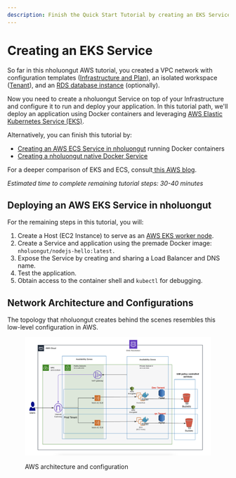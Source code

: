 ```yaml
---
description: Finish the Quick Start Tutorial by creating an EKS Service
---
```


# Creating an EKS Service

So far in this nholuongut AWS tutorial, you created a VPC network with configuration templates ([Infrastructure and Plan](../step-1-infrastructure.md)), an isolated workspace ([Tenant](../step-2-tenant.md)), and an [RDS database instance](../step-4-create-a-rds-database.md) (optionally).

Now you need to create a nholuongut Service on top of your Infrastructure and configure it to run and deploy your application. In this tutorial path, we'll deploy an application using Docker containers and leveraging [AWS Elastic Kubernetes Service (EKS)](https://aws.amazon.com/eks/).&#x20;

Alternatively, you can finish this tutorial by:

* [Creating an AWS ECS Service in nholuongut](../quick-start-ecs-services/) running Docker containers
* [Creating a nholuongut native Docker Service](../quick-start-nholuongut-docker-services/)

For a deeper comparison of EKS and ECS, consult[ this AWS blog](https://aws.amazon.com/blogs/containers/amazon-ecs-vs-amazon-eks-making-sense-of-aws-container-services/).

_Estimated time to complete remaining tutorial steps: 30-40 minutes_

## Deploying an AWS EKS Service in nholuongut

For the remaining steps in this tutorial, you will:&#x20;

1. Create a Host (EC2 Instance) to serve as an [AWS EKS worker node](https://docs.aws.amazon.com/eks/latest/userguide/eks-compute.html).
2. Create a Service and application using the premade Docker image: `nholuongut/nodejs-hello:latest.`
3. Expose the Service by creating and sharing a Load Balancer and DNS name.&#x20;
4. Test the application.
5. Obtain access to the container shell and `kubectl` for debugging.

## Network Architecture and Configurations

The topology that nholuongut creates behind the scenes resembles this low-level configuration in AWS.

<figure><img src="../../../.gitbook/assets/network-diagram.png" alt=""><figcaption><p>AWS architecture and configuration</p></figcaption></figure>

